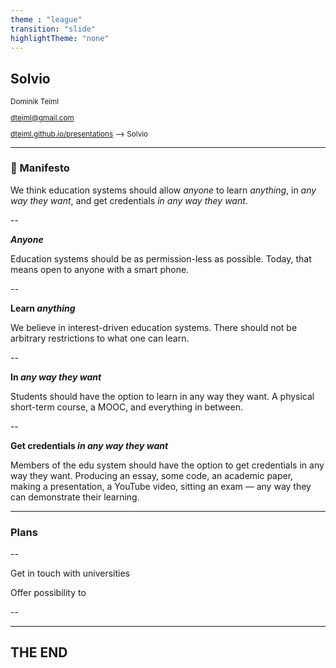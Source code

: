 ```yaml
---
theme : "league"
transition: "slide"
highlightTheme: "none"
---
```


## Solvio

<small>

Dominik Teiml

dteiml@gmail.com

[dteiml.github.io/presentations](dteiml.github.io/presentations) --> Solvio

</small>

---

### 📜 Manifesto

We think education systems should allow *anyone* to learn *anything*, in *any way* *they want*, and get credentials *in any way they want*.

--

***Anyone***

Education systems should be as permission-less as possible. Today, that means open to anyone with a smart phone.

--

**Learn *anything***

We believe in interest-driven education systems. There should not be arbitrary restrictions to what one can learn.

--

**In *any way they want***

Students should have the option to learn in any way they want. A physical short-term course, a MOOC, and everything in between.

--

**Get credentials *in any way they want***

Members of the edu system should have the option to get credentials in any way they want. Producing an essay, some code, an academic paper, making a presentation, a YouTube video, sitting an exam — any way they can demonstrate their learning.

---

### Plans

--

Get in touch with universities

Offer possibility to 

--




---

<!-- .slide: style="text-align: left;" -->
## THE END